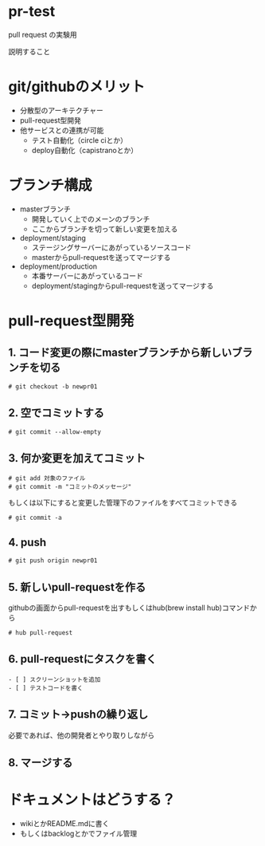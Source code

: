 pr-test
=======

pull request の実験用

説明すること
# git/githubのメリット
- 分散型のアーキテクチャー
- pull-request型開発
- 他サービスとの連携が可能
  - テスト自動化（circle ciとか）
  - deploy自動化（capistranoとか）

# ブランチ構成
- masterブランチ
  - 開発していく上でのメーンのブランチ
  - ここからブランチを切って新しい変更を加える
- deployment/staging
  - ステージングサーバーにあがっているソースコード
  - masterからpull-requestを送ってマージする
- deployment/production
  - 本番サーバーにあがっているコード
  - deployment/stagingからpull-requestを送ってマージする

# pull-request型開発
## 1. コード変更の際にmasterブランチから新しいブランチを切る
```
# git checkout -b newpr01
```
## 2. 空でコミットする
```
# git commit --allow-empty
```
## 3. 何か変更を加えてコミット
```
# git add 対象のファイル
# git commit -m "コミットのメッセージ"
```
もしくは以下にすると変更した管理下のファイルをすべてコミットできる
```
# git commit -a
```
## 4. push
```
# git push origin newpr01
```
## 5. 新しいpull-requestを作る
githubの画面からpull-requestを出すもしくはhub(brew install hub)コマンドから
```
# hub pull-request
```
## 6. pull-requestにタスクを書く
```
- [ ] スクリーンショットを追加
- [ ] テストコードを書く
```
## 7. コミット→pushの繰り返し
必要であれば、他の開発者とやり取りしながら

## 8. マージする

  
# ドキュメントはどうする？
- wikiとかREADME.mdに書く
- もしくはbacklogとかでファイル管理
